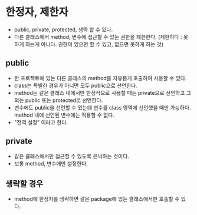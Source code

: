 # 한정자, 제한자
* public, private, protected, 생략 할 수 있다.
* 다른 클래스에서 method, 변수에 접근할 수 있는 권한을 제한한다.
  (제한하다 : 못하게 하는게 아니다. 권한이 있으면 할 수 있고, 없으면 못하게 하는 것)

## public
* 한 프로젝트에 있는 다른 클래스의 method를 자유롭게 호출하여 사용할 수 있다.
* class는 특별한 경우가 아니면 모두 public으로 선언한다.
* method는 같은 클래스 내에서만 한정적으로 사용할 때는 private으로 선언하고 그 외는 public 또는 protected로 선언한다.
* 변수에도 public을 선언할 수 있는데 변수를 class 영역에 선언했을 때만 가능하다. method 내에 선언된 변수에는 적용할 수 없다.
* "전역 설정" 이라고 한다.

## private
* 같은 클래스에서만 접근할 수 있도록 은닉하는 것이다.
* 보통 method, 변수에만 설정한다.

## 생략할 경우
* method에 한정자를 생략하면 같은 package에 있는 클래스에서만 호출할 수 있다.
